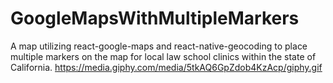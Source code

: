 # GoogleMapsWithMultipleMarkers
A map utilizing react-google-maps and react-native-geocoding to place multiple markers on the map for local law school clinics within the state of California.
https://media.giphy.com/media/5tkAQ6GpZdob4KzAcp/giphy.gif
